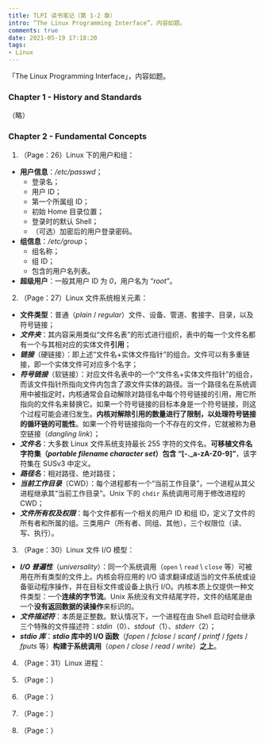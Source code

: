 ```yaml
---
title: TLPI 读书笔记（第 1-2 章）
intro: “The Linux Programming Interface”，内容如题。
comments: true
date: 2021-05-19 17:18:20
tags:
- Linux
---
```


「The Linux Programming Interface」，内容如题。

### Chapter 1 - History and Standards

（略）

### Chapter 2 - Fundamental Concepts

1. （Page：26）Linux 下的用户和组：

* **用户信息**：*/etc/passwd*；
  * 登录名；
  * 用户 ID；
  * 第一个所属组 ID；
  * 初始 Home 目录位置；
  * 登录时的默认 Shell；
  * （可选）加密后的用户登录密码。
* **组信息**：*/etc/group*；
  * 组名称；
  * 组 ID；
  * 包含的用户名列表。
* **超级用户**：一般其用户 ID 为 *0*，用户名为 “*root*”。

2. （Page：27）Linux 文件系统相关元素：

* **文件类型**：普通（*plain* / *regular*）文件、设备、管道、套接字、目录，以及符号链接；
* ***文件夹***：其内容采用类似“文件名表”的形式进行组织，表中的每一个文件名都有一个与其相对应的实体文件**引用**；
* ***链接***（硬链接）：即上述“文件名+实体文件指针”的组合。文件可以有多重链接，即一个实体文件可对应多个名字；
* ***符号链接***（软链接）：对应文件名表中的一个“文件名+实体文件指针”的组合，而该文件指针所指向文件内包含了源文件实体的路径。当一个路径名在系统调用中被指定时，内核通常会自动解除对路径名中每个符号链接的引用，用它所指向的文件名来替换它。如果一个符号链接的目标本身是一个符号链接，则这个过程可能会递归发生。**内核对解除引用的数量进行了限制，以处理符号链接的循环链的可能性**。如果一个符号链接指向一个不存在的文件，它就被称为悬空链接（*dangling link*）；
* ***文件名***：大多数 Linux 文件系统支持最长 255 字符的文件名。**可移植文件名字符集（*portable filename character set*）包含 “\[-._a-zA-Z0-9\]”**，该字符集在 SUSv3 中定义。
* ***路径名***：相对路径、绝对路径；
* ***当前工作目录***（CWD）：每个进程都有一个“当前工作目录”，一个进程从其父进程继承其“当前工作目录”。Unix 下的 `chdir` 系统调用可用于修改进程的 CWD；
* ***文件所有权及权限***：每个文件都有一个相关的用户 ID 和组 ID，定义了文件的所有者和所属的组。三类用户（所有者、同组、其他），三个权限位（读、写、执行）。

3. （Page：30）Linux 文件 I/O 模型：

* ***I/O 普遍性***（*universality*）：同一个系统调用（`open` \ `read` \ `close` 等）可被用在所有类型的文件上。内核会将应用的 I/O 请求翻译成适当的文件系统或设备驱动程序操作，并在目标文件或设备上执行 I/O。内核本质上仅提供一种文件类型：一个**连续的字节流**。Unix 系统没有文件结尾字符，文件的结尾是由一个**没有返回数据的读操作**来标识的。
* ***文件描述符***：本质是正整数。默认情况下，一个进程在由 Shell 启动时会继承三个特殊的文件描述符：*stdin*（0）、*stdout*（1）、*stderr*（2）；
* ***stdio 库***：***stdio* 库中的 I/O 函数**（*fopen* / *fclose* / *scanf* / *printf* / *fgets* / *fputs* 等）**构建于系统调用**（*open* / *close* / *read* / *write*）**之上**。

4. （Page：31）Linux 进程：



5. （Page：）
6. （Page：）
7. （Page：）
8. （Page：）